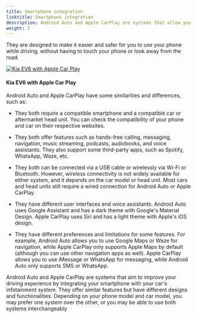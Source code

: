 ```yaml
---
title: Smartphone integration
linktitle: Smartphone integration
description: Android Auto and Apple CarPlay are systems that allow you to connect your smartphone to your car's infotainment system and access some of your phone's features on the car's display.
weight: 2
---
```

<!-- markdownlint-disable MD033 -->

 They are designed to make it easier and safer for you to use your phone while driving, without having to touch your phone or look away from the road.

<figur>
    <a href="https://media.evkx.net/multimedia/technology/infotainment/smartphoneintegration/kiaev6applecarplay_1.jpg">
    <img src="https://media.evkx.net/multimedia/technology/infotainment/smartphoneintegration/kiaev6applecarplay_1_st.jpg" alt="Kia EV6 with Apple Car Play" title="BKia EV6 with Apple Car Play">
    </a>
    <figcaption><h4>Kia EV6 with Apple Car Play</h4></figcaption>
</figur>


Android Auto and Apple CarPlay have some similarities and differences, such as:

- They both require a compatible smartphone and a compatible car or aftermarket head unit. You can check the compatibility of your phone and car on their respective websites.

- They both offer features such as hands-free calling, messaging, navigation, music streaming, podcasts, audiobooks, and voice assistants. They also support some third-party apps, such as Spotify, WhatsApp, Waze, etc.

- They both can be connected via a USB cable or wirelessly via Wi-Fi or Bluetooth. However, wireless connectivity is not widely available for either system, and it depends on the car model or head unit. Most cars and head units still require a wired connection for Android Auto or Apple CarPlay.

- They have different user interfaces and voice assistants. Android Auto uses Google Assistant and has a dark theme with Google's Material Design. Apple CarPlay uses Siri and has a light theme with Apple's iOS design.

- They have different preferences and limitations for some features. For example, Android Auto allows you to use Google Maps or Waze for navigation, while Apple CarPlay only supports Apple Maps by default (although you can use other navigation apps as well). Apple CarPlay allows you to use iMessage or WhatsApp for messaging, while Android Auto only supports SMS or WhatsApp.

Android Auto and Apple CarPlay are systems that aim to improve your driving experience by integrating your smartphone with your car's infotainment system. They offer similar features but have different designs and functionalities. Depending on your phone model and car model, you may prefer one system over the other, or you may be able to use both systems interchangeably